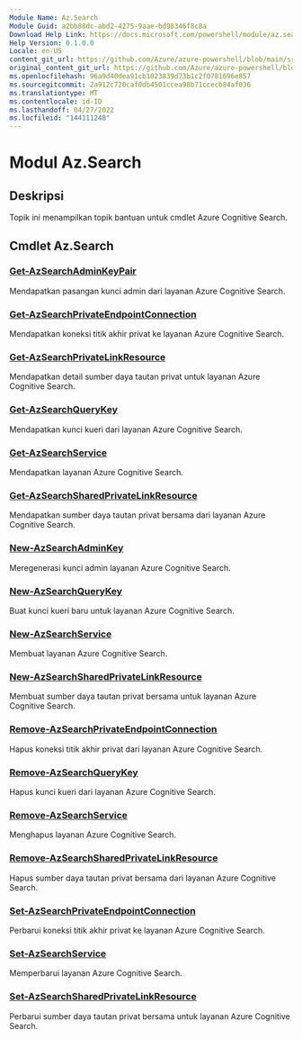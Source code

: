 ```yaml
---
Module Name: Az.Search
Module Guid: a2bb88dc-abd2-4275-9aae-bd98346f8c8a
Download Help Link: https://docs.microsoft.com/powershell/module/az.search
Help Version: 0.1.0.0
Locale: en-US
content_git_url: https://github.com/Azure/azure-powershell/blob/main/src/Search/Search/help/Az.Search.md
original_content_git_url: https://github.com/Azure/azure-powershell/blob/main/src/Search/Search/help/Az.Search.md
ms.openlocfilehash: 96a9d40dea91cb1023839d73b1c2f0781696e857
ms.sourcegitcommit: 2a912c720caf0db4501ccea98b71ccecb84af036
ms.translationtype: MT
ms.contentlocale: id-ID
ms.lasthandoff: 04/27/2022
ms.locfileid: "144111248"
---
```

# Modul Az.Search
## Deskripsi
Topik ini menampilkan topik bantuan untuk cmdlet Azure Cognitive Search.

## Cmdlet Az.Search
### [Get-AzSearchAdminKeyPair](Get-AzSearchAdminKeyPair.md)
Mendapatkan pasangan kunci admin dari layanan Azure Cognitive Search.

### [Get-AzSearchPrivateEndpointConnection](Get-AzSearchPrivateEndpointConnection.md)
Mendapatkan koneksi titik akhir privat ke layanan Azure Cognitive Search.

### [Get-AzSearchPrivateLinkResource](Get-AzSearchPrivateLinkResource.md)
Mendapatkan detail sumber daya tautan privat untuk layanan Azure Cognitive Search.

### [Get-AzSearchQueryKey](Get-AzSearchQueryKey.md)
Mendapatkan kunci kueri dari layanan Azure Cognitive Search.

### [Get-AzSearchService](Get-AzSearchService.md)
Mendapatkan layanan Azure Cognitive Search.

### [Get-AzSearchSharedPrivateLinkResource](Get-AzSearchSharedPrivateLinkResource.md)
Mendapatkan sumber daya tautan privat bersama dari layanan Azure Cognitive Search.

### [New-AzSearchAdminKey](New-AzSearchAdminKey.md)
Meregenerasi kunci admin layanan Azure Cognitive Search.

### [New-AzSearchQueryKey](New-AzSearchQueryKey.md)
Buat kunci kueri baru untuk layanan Azure Cognitive Search.

### [New-AzSearchService](New-AzSearchService.md)
Membuat layanan Azure Cognitive Search.

### [New-AzSearchSharedPrivateLinkResource](New-AzSearchSharedPrivateLinkResource.md)
Membuat sumber daya tautan privat bersama untuk layanan Azure Cognitive Search.

### [Remove-AzSearchPrivateEndpointConnection](Remove-AzSearchPrivateEndpointConnection.md)
Hapus koneksi titik akhir privat dari layanan Azure Cognitive Search.

### [Remove-AzSearchQueryKey](Remove-AzSearchQueryKey.md)
Hapus kunci kueri dari layanan Azure Cognitive Search.

### [Remove-AzSearchService](Remove-AzSearchService.md)
Menghapus layanan Azure Cognitive Search.

### [Remove-AzSearchSharedPrivateLinkResource](Remove-AzSearchSharedPrivateLinkResource.md)
Hapus sumber daya tautan privat bersama dari layanan Azure Cognitive Search.

### [Set-AzSearchPrivateEndpointConnection](Set-AzSearchPrivateEndpointConnection.md)
Perbarui koneksi titik akhir privat ke layanan Azure Cognitive Search.

### [Set-AzSearchService](Set-AzSearchService.md)
Memperbarui layanan Azure Cognitive Search.

### [Set-AzSearchSharedPrivateLinkResource](Set-AzSearchSharedPrivateLinkResource.md)
Perbarui sumber daya tautan privat bersama untuk layanan Azure Cognitive Search.

